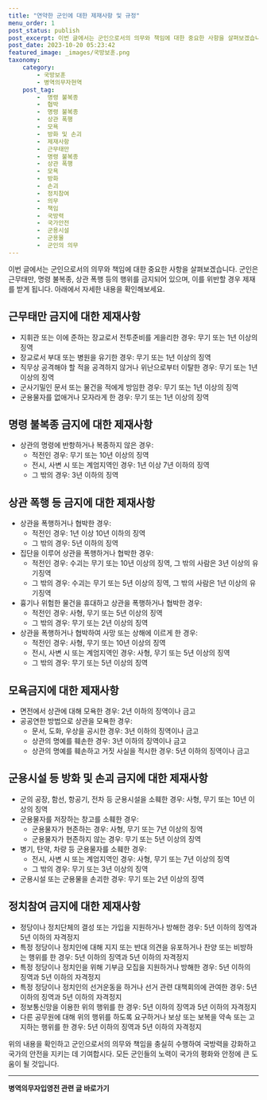 ```yaml
---
title: "연약한 군인에 대한 제재사항 및 규정"
menu_order: 1
post_status: publish
post_excerpt: 이번 글에서는 군인으로서의 의무와 책임에 대한 중요한 사항을 살펴보겠습니다. 군인은 근무태만, 명령 불복종, 상관 폭행 등의 행위를 금지되어 있으며, 이를 위반할 경우 제재를 받게 됩니다. 아래에서 자세한 내용을 확인해보세요.
post_date: 2023-10-20 05:23:42
featured_image: _images/국방보훈.png
taxonomy:
    category:
        - 국방보훈
        - 병역의무자현역
    post_tag:
        -  명령 불복종
        -  협박
        -  명령 불복종
        -  상관 폭행
        -  모욕
        -  방화 및 손괴
        -  제재사항
        -  근무태만
        -  명령 불복종
        -  상관 폭행
        -  모욕
        -  방화
        -  손괴
        -  정치참여
        -  의무
        -  책임
        -  국방력
        -  국가안전
        -  군용시설
        -  군용물
        -  군인의 의무
---
```



이번 글에서는 군인으로서의 의무와 책임에 대한 중요한 사항을 살펴보겠습니다. 군인은 근무태만, 명령 불복종, 상관 폭행 등의 행위를 금지되어 있으며, 이를 위반할 경우 제재를 받게 됩니다. 아래에서 자세한 내용을 확인해보세요.

## 근무태만 금지에 대한 제재사항

- 지휘관 또는 이에 준하는 장교로서 전투준비를 게을리한 경우: 무기 또는 1년 이상의 징역
- 장교로서 부대 또는 병원을 유기한 경우: 무기 또는 1년 이상의 징역
- 직무상 공격해야 할 적을 공격하지 않거나 위난으로부터 이탈한 경우: 무기 또는 1년 이상의 징역
- 군사기밀인 문서 또는 물건을 적에게 방임한 경우: 무기 또는 1년 이상의 징역
- 군용물자를 없애거나 모자라게 한 경우: 무기 또는 1년 이상의 징역

## 명령 불복종 금지에 대한 제재사항

- 상관의 명령에 반항하거나 복종하지 않은 경우:
    - 적전인 경우: 무기 또는 10년 이상의 징역
    - 전시, 사변 시 또는 계엄지역인 경우: 1년 이상 7년 이하의 징역
    - 그 밖의 경우: 3년 이하의 징역

## 상관 폭행 등 금지에 대한 제재사항

- 상관을 폭행하거나 협박한 경우:
    - 적전인 경우: 1년 이상 10년 이하의 징역
    - 그 밖의 경우: 5년 이하의 징역
- 집단을 이루어 상관을 폭행하거나 협박한 경우:
    - 적전인 경우: 수괴는 무기 또는 10년 이상의 징역, 그 밖의 사람은 3년 이상의 유기징역
    - 그 밖의 경우: 수괴는 무기 또는 5년 이상의 징역, 그 밖의 사람은 1년 이상의 유기징역
- 흉기나 위험한 물건을 휴대하고 상관을 폭행하거나 협박한 경우:
    - 적전인 경우: 사형, 무기 또는 5년 이상의 징역
    - 그 밖의 경우: 무기 또는 2년 이상의 징역
- 상관을 폭행하거나 협박하여 사망 또는 상해에 이르게 한 경우:
    - 적전인 경우: 사형, 무기 또는 10년 이상의 징역
    - 전시, 사변 시 또는 계엄지역인 경우: 사형, 무기 또는 5년 이상의 징역
    - 그 밖의 경우: 무기 또는 5년 이상의 징역

## 모욕금지에 대한 제재사항

- 면전에서 상관에 대해 모욕한 경우: 2년 이하의 징역이나 금고
- 공공연한 방법으로 상관을 모욕한 경우:
    - 문서, 도화, 우상을 공시한 경우: 3년 이하의 징역이나 금고
    - 상관의 명예를 훼손한 경우: 3년 이하의 징역이나 금고
    - 상관의 명예를 훼손하고 거짓 사실을 적시한 경우: 5년 이하의 징역이나 금고

## 군용시설 등 방화 및 손괴 금지에 대한 제재사항

- 군의 공장, 함선, 항공기, 전차 등 군용시설을 소훼한 경우: 사형, 무기 또는 10년 이상의 징역
- 군용물자를 저장하는 창고를 소훼한 경우:
    - 군용물자가 현존하는 경우: 사형, 무기 또는 7년 이상의 징역
    - 군용물자가 현존하지 않는 경우: 무기 또는 5년 이상의 징역
- 병기, 탄약, 차량 등 군용물자를 소훼한 경우:
    - 전시, 사변 시 또는 계엄지역인 경우: 사형, 무기 또는 7년 이상의 징역
    - 그 밖의 경우: 무기 또는 3년 이상의 징역
- 군용시설 또는 군용물을 손괴한 경우: 무기 또는 2년 이상의 징역

## 정치참여 금지에 대한 제재사항

- 정당이나 정치단체의 결성 또는 가입을 지원하거나 방해한 경우: 5년 이하의 징역과 5년 이하의 자격정지
- 특정 정당이나 정치인에 대해 지지 또는 반대 의견을 유포하거나 찬양 또는 비방하는 행위를 한 경우: 5년 이하의 징역과 5년 이하의 자격정지
- 특정 정당이나 정치인을 위해 기부금 모집을 지원하거나 방해한 경우: 5년 이하의 징역과 5년 이하의 자격정지
- 특정 정당이나 정치인의 선거운동을 하거나 선거 관련 대책회의에 관여한 경우: 5년 이하의 징역과 5년 이하의 자격정지
- 정보통신망을 이용한 위의 행위를 한 경우: 5년 이하의 징역과 5년 이하의 자격정지
- 다른 공무원에 대해 위의 행위를 하도록 요구하거나 보상 또는 보복을 약속 또는 고지하는 행위를 한 경우: 5년 이하의 징역과 5년 이하의 자격정지

위의 내용을 확인하고 군인으로서의 의무와 책임을 충실히 수행하여 국방력을 강화하고 국가의 안전을 지키는 데 기여합시다. 모든 군인들의 노력이 국가의 평화와 안정에 큰 도움이 될 것입니다.
<!-- wp:separator -->
<hr class="wp-block-separator has-alpha-channel-opacity"/>
<!-- /wp:separator -->

<!-- wp:group {"backgroundColor":"base","layout":{"type":"constrained"}} -->
<div class="wp-block-group has-base-background-color has-background"><!-- wp:paragraph {"align":"center","fontSize":"medium"} -->
<p class="has-text-align-center has-large-font-size"><strong>병역의무자입영전 관련 글 바로가기</strong></p>
<!-- /wp:paragraph -->


<!-- wp:latest-posts
{"categories":[{"id":9092,"count":19,"description":"","link":"https://uknowlaw.com/category/%eb%b3%91%ec%97%ad%ec%9d%98%eb%ac%b4%ec%9e%90%ec%9e%85%ec%98%81%ec%a0%84/","name":"병역의무자입영전","slug":"병역의무자입영전","taxonomy":"category","parent":0,"meta":[],"_links":{"self":[{"href":"https://uknowlaw.com/wp-json/wp/v2/categories/9092"}],"collection":[{"href":"https://uknowlaw.com/wp-json/wp/v2/categories"}],"about":[{"href":"https://uknowlaw.com/wp-json/wp/v2/taxonomies/category"}],"wp:post_type":[{"href":"https://uknowlaw.com/wp-json/wp/v2/posts?categories=9092"}],"curies":[{"name":"wp","href":"https://api.w.org/{rel}","templated":true}]}}],"postsToShow":100,"excerptLength":28,"postLayout":"grid","columns":2,"featuredImageAlign":"left","featuredImageSizeSlug":"large","fontSize":"small"} /--></div>
<!-- /wp:group -->